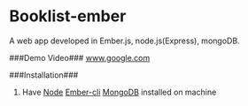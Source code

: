# Booklist-ember
A web app developed in Ember.js, node.js(Express), mongoDB. 

###Demo Video###
www.google.com

###Installation###
1. Have [Node](https://nodejs.org/en/) [Ember-cli](http://ember-cli.com/user-guide/) [MongoDB](https://docs.mongodb.org/manual/installation/) installed on machine



